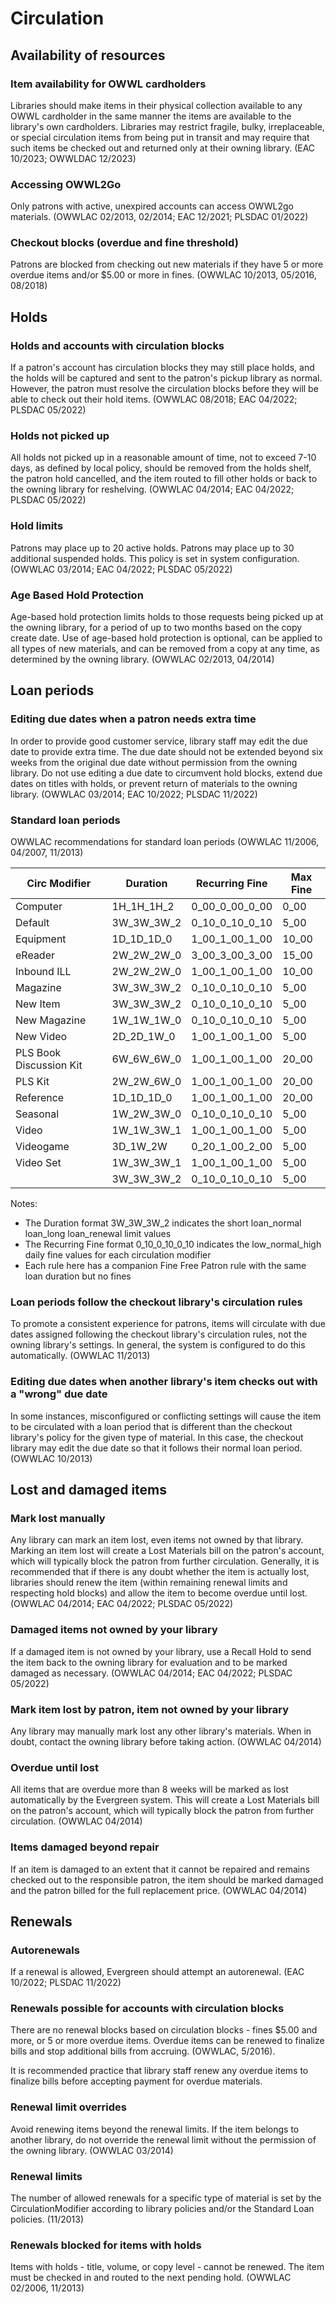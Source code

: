 # Circulation

## Availability of resources
### Item availability for OWWL cardholders

Libraries should make items in their physical collection available to any OWWL cardholder in the same manner the items are available to the library's own cardholders. Libraries may restrict fragile, bulky, irreplaceable, or special circulation items from being put in transit and may require that such items be checked out and returned only at their owning library. (EAC 10/2023; OWWLDAC 12/2023)

### Accessing OWWL2Go

Only patrons with active, unexpired accounts can access OWWL2go materials. (OWWLAC 02/2013, 02/2014; EAC 12/2021; PLSDAC 01/2022)

### Checkout blocks (overdue and fine threshold)
Patrons are blocked from checking out new materials if they have 5 or more overdue items and/or $5.00 or more in fines. (OWWLAC 10/2013, 05/2016, 08/2018)

## Holds
### Holds and accounts with circulation blocks

If a patron's account has circulation blocks they may still place holds, and the holds will be captured and sent to the patron's pickup library as normal. However, the patron must resolve the circulation blocks before they will be able to check out their hold items. (OWWLAC 08/2018; EAC 04/2022; PLSDAC 05/2022)

### Holds not picked up

All holds not picked up in a reasonable amount of time, not to exceed 7-10 days, as defined by local policy, should be removed from the holds shelf, the patron hold cancelled, and the item routed to fill other holds or back to the owning library for reshelving. (OWWLAC 04/2014; EAC 04/2022; PLSDAC 05/2022)

### Hold limits

Patrons may place up to 20 active holds. Patrons may place up to 30 additional suspended holds. This policy is set in system configuration. (OWWLAC 03/2014; EAC 04/2022; PLSDAC 05/2022)

### Age Based Hold Protection

Age-based hold protection limits holds to those requests being picked up at the owning library, for a period of up to two months based on the copy create date. Use of age-based hold protection is optional, can be applied to all types of new materials, and can be removed from a copy at any time, as determined by the owning library. (OWWLAC 02/2013, 04/2014)

## Loan periods
### Editing due dates when a patron needs extra time

In order to provide good customer service, library staff may edit the due date to provide extra time. The due date should not be extended beyond six weeks from the original due date without permission from the owning library. Do not use editing a due date to circumvent hold blocks, extend due dates on titles with holds, or prevent return of materials to the owning library. (OWWLAC 03/2014; EAC 10/2022; PLSDAC 11/2022)

### Standard loan periods

OWWLAC recommendations for standard loan periods (OWWLAC 11/2006, 04/2007, 11/2013)

| Circ Modifier | Duration | Recurring Fine | Max Fine |
| ----------- | ----------- | ----------- | ----------- |
| Computer | 1H_1H_1H_2 | 0_00_0_00_0_00 | 0_00 |
| Default | 3W_3W_3W_2 | 0_10_0_10_0_10 | 5_00 |
| Equipment | 1D_1D_1D_0 | 1_00_1_00_1_00 | 10_00 |
| eReader | 2W_2W_2W_0 | 3_00_3_00_3_00 | 15_00 |
| Inbound ILL | 2W_2W_2W_0 | 1_00_1_00_1_00 | 10_00 |
| Magazine | 3W_3W_3W_2 | 0_10_0_10_0_10 | 5_00 |
| New Item | 3W_3W_3W_2 | 0_10_0_10_0_10 | 5_00 |
| New Magazine | 1W_1W_1W_0 | 0_10_0_10_0_10 | 5_00 |
| New Video | 2D_2D_1W_0 | 1_00_1_00_1_00 | 5_00 |
| PLS Book Discussion Kit | 6W_6W_6W_0 | 1_00_1_00_1_00 | 20_00 |
| PLS Kit | 2W_2W_6W_0 | 1_00_1_00_1_00 | 20_00 |
| Reference | 1D_1D_1D_0 | 1_00_1_00_1_00 | 20_00 |
| Seasonal | 1W_2W_3W_0 | 0_10_0_10_0_10 | 5_00 |
| Video | 1W_1W_3W_1 | 1_00_1_00_1_00 | 5_00 |
| Videogame | 3D_1W_2W | 0_20_1_00_2_00 | 5_00 |
| Video Set | 1W_3W_3W_1 | 1_00_1_00_1_00 | 5_00 |
| | 3W_3W_3W_2 | 0_10_0_10_0_10 | 5_00 |

Notes:
   * The Duration format 3W_3W_3W_2 indicates the short loan_normal loan_long loan_renewal limit values
   * The Recurring Fine format 0_10_0_10_0_10 indicates the low_normal_high daily fine values for each circulation modifier
   * Each rule here has a companion Fine Free Patron rule with the same loan duration but no fines

### Loan periods follow the checkout library's circulation rules

To promote a consistent experience for patrons, items will circulate with due dates assigned following the checkout library's circulation rules, not the owning library's settings. In general, the system is configured to do this automatically. (OWWLAC 11/2013)

### Editing due dates when another library's item checks out with a "wrong" due date

In some instances, misconfigured or conflicting settings will cause the item to be circulated with a loan period that is different than the checkout library's policy for the given type of material. In this case, the checkout library may edit the due date so that it follows their normal loan period. (OWWLAC 10/2013)

## Lost and damaged items
### Mark lost manually

Any library can mark an item lost, even items not owned by that library. Marking an item lost will create a Lost Materials bill on the patron's account, which will typically block the patron from further circulation. Generally, it is recommended that if there is any doubt whether the item is actually lost, libraries should renew the item (within remaining renewal limits and respecting hold blocks) and allow the item to become overdue until lost. (OWWLAC 04/2014; EAC 04/2022; PLSDAC 05/2022)

### Damaged items not owned by your library

If a damaged item is not owned by your library, use a Recall Hold to send the item back to the owning library for evaluation and to be marked damaged as necessary. (OWWLAC 04/2014; EAC 04/2022; PLSDAC 05/2022)

### Mark item lost by patron, item not owned by your library

Any library may manually mark lost any other library's materials. When in doubt, contact the owning library before taking action. (OWWLAC 04/2014)

### Overdue until lost

All items that are overdue more than 8 weeks will be marked as lost automatically by the Evergreen system. This will create a Lost Materials bill on the patron's account, which will typically block the patron from further circulation. (OWWLAC 04/2014)
### Items damaged beyond repair

If an item is damaged to an extent that it cannot be repaired and remains checked out to the responsible patron, the item should be marked damaged and the patron billed for the full replacement price. (OWWLAC 04/2014)

## Renewals
### Autorenewals

If a renewal is allowed, Evergreen should attempt an autorenewal. (EAC 10/2022; PLSDAC 11/2022)

### Renewals possible for accounts with circulation blocks

There are no renewal blocks based on circulation blocks - fines $5.00 and more, or 5 or more overdue items. Overdue items can be renewed to finalize bills and stop additional bills from accruing. (OWWLAC, 5/2016).

It is recommended practice that library staff renew any overdue items to finalize bills before accepting payment for overdue materials.

### Renewal limit overrides

Avoid renewing items beyond the renewal limits. If the item belongs to another library, do not override the renewal limit without the permission of the owning library. (OWWLAC 03/2014)

### Renewal limits

The number of allowed renewals for a specific type of material is set by the CirculationModifier according to library policies and/or the Standard Loan policies. (11/2013)

### Renewals blocked for items with holds

Items with holds - title, volume, or copy level - cannot be renewed. The item must be checked in and routed to the next pending hold. (OWWLAC 02/2006, 11/2013)